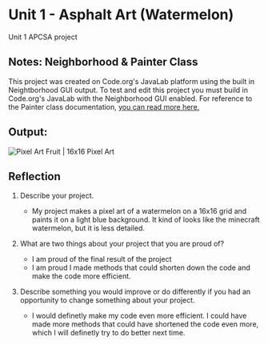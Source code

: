 # Unit 1 - Asphalt Art (Watermelon)
Unit 1 APCSA project

## Notes: Neighborhood & Painter Class

This project was created on Code.org's JavaLab platform using the built in Neightborhood GUI output. To test and edit this project you must build in Code.org's JavaLab with the Neighborhood GUI enabled. For reference to the Painter class documentation, [you can read more here.](https://studio.code.org/docs/ide/javalab/classes/Painter)

## Output:

<img src="https://encrypted-tbn0.gstatic.com/images?q=tbn:ANd9GcR9H7W1mde7lrxuqoJRM076ToIa3-B7Q1MsrA&amp;s" alt="Pixel Art Fruit | 16x16 Pixel Art"/>

## Reflection

1. Describe your project.

   - My project makes a pixel art of a watermelon on a 16x16 grid and paints it on a light blue background. It kind of looks like the minecraft watermelon, but it is less detailed. 

2. What are two things about your project that you are proud of?

   - I am proud of the final result of the project
   - I am proud I made methods that could shorten down the code and make the code more efficient.

3. Describe something you would improve or do differently if you had an opportunity to change something about your project.

   - I would definetly make my code even more efficient. I could have made more methods that could have shortened the code even more, which I will definetly try to do better next time.
